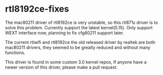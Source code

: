 # rtl8192ce-fixes
The mac80211 driver of rtl8192ce is very unstable, so this rtl871x driver is to solve this problem. Currently support the latest kernel(5.15). Only support WEXT interface now, planning to fix cfg80211 support later.

The current rtlwifi and rtl8192ce the old released driver by realtek are both mac80211 drivers, they seemed to be greatly reduced and without many functions. 

This driver is found in some custom 3.0 kernel repos, If anyone have a newer version of this driver, please make a pull request. 
